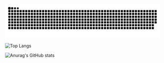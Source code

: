 



<picture>
  <source media="(prefers-color-scheme: dark)" srcset="https://raw.githubusercontent.com/Xie-Muxi/Xie-Muxi/output/github-contribution-grid-snake-dark.svg">
  <source media="(prefers-color-scheme: light)" srcset="https://raw.githubusercontent.com/Xie-Muxi/Xie-Muxi/output/github-contribution-grid-snake.svg">
  <img alt="github contribution grid snake animation" src="https://raw.githubusercontent.com/Xie-Muxi/Xie-Muxi/output/github-contribution-grid-snake.svg">
</picture>









![Top Langs](https://github-readme-stats.vercel.app/api/top-langs/?username=Xie-Muxi&layout=donut&hide_progress=false)

![Anurag's GitHub stats](https://github-readme-stats.vercel.app/api?username=Xie-Muxi&rank_icon=github)

<!--
**Xie-Muxi/Xie-Muxi** is a ✨ _special_ ✨ repository because its `README.md` (this file) appears on your GitHub profile.

Here are some ideas to get you started:

- 🔭 I’m currently working on ...
- 🌱 I’m currently learning ...
- 👯 I’m looking to collaborate on ...
- 🤔 I’m looking for help with ...
- 💬 Ask me about ...
- 📫 How to reach me: ...
- 😄 Pronouns: ...
- ⚡ Fun fact: ...
  -->

